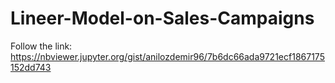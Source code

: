 # Lineer-Model-on-Sales-Campaigns

Follow the link:
https://nbviewer.jupyter.org/gist/anilozdemir96/7b6dc66ada9721ecf1867175152dd743
